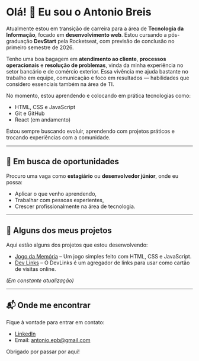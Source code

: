 # Olá! 👋 Eu sou o Antonio Breis

Atualmente estou em transição de carreira para a área de **Tecnologia da Informação**, focado em **desenvolvimento web**. Estou cursando a pós-graduação **DevStart** pela Rocketseat, com previsão de conclusão no primeiro semestre de 2026.

Tenho uma boa bagagem em **atendimento ao cliente**, **processos operacionais** e **resolução de problemas**, vinda da minha experiência no setor bancário e de comércio exterior. Essa vivência me ajuda bastante no trabalho em equipe, comunicação e foco em resultados — habilidades que considero essenciais também na área de TI.

No momento, estou aprendendo e colocando em prática tecnologias como:

- HTML, CSS e JavaScript
- Git e GitHub
- React (em andamento)

Estou sempre buscando evoluir, aprendendo com projetos práticos e trocando experiências com a comunidade.

---

## 🌱 Em busca de oportunidades

Procuro uma vaga como **estagiário** ou **desenvolvedor júnior**, onde eu possa:

- Aplicar o que venho aprendendo,
- Trabalhar com pessoas experientes,
- Crescer profissionalmente na área de tecnologia.

---

## 🚀 Alguns dos meus projetos

Aqui estão alguns dos projetos que estou desenvolvendo:

- [Jogo da Memória]() – Um jogo simples feito com HTML, CSS e JavaScript.
- [Dev Links](https://github.com/antoniobreis/DevLinks_Discovery) – O DevLinks é um agregador de links para usar como cartão de visitas online.

*(Em constante atualização)*

---

## 📬 Onde me encontrar

Fique à vontade para entrar em contato:

- [LinkedIn](https://www.linkedin.com/in/antoniobreis/)
- Email: antonio.epb@gmail.com

Obrigado por passar por aqui!
